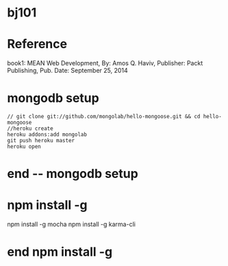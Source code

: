# bj101
# Reference
book1: MEAN Web Development, By: Amos Q. Haviv, Publisher: Packt Publishing, Pub. Date: September 25, 2014

# mongodb setup
    // git clone git://github.com/mongolab/hello-mongoose.git && cd hello-mongoose
    //heroku create
    heroku addons:add mongolab
    git push heroku master
    heroku open

# end -- mongodb setup

# npm install -g
  npm install -g mocha
  npm install -g karma-cli
# end npm install -g

